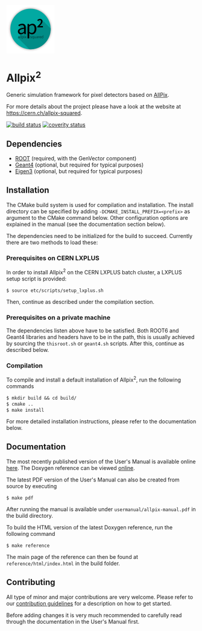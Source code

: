 [![](doc/logo_small.png)](https://cern.ch/allpix-squared)

# Allpix<sup>2</sup>
Generic simulation framework for pixel detectors based on [AllPix](https://github.com/AllPix/allpix). 

For more details about the project please have a look at the website at https://cern.ch/allpix-squared.

[![build status](https://gitlab.cern.ch/simonspa/allpix-squared/badges/master/build.svg)](https://gitlab.cern.ch/simonspa/allpix-squared/commits/master)
[![coverity status](https://scan.coverity.com/projects/11975/badge.svg)](https://scan.coverity.com/projects/koensw-allpix-squared)

## Dependencies
* [ROOT](https://root.cern.ch/building-root) (required, with the GenVector component)
* [Geant4](http://geant4.web.cern.ch/geant4/UserDocumentation/UsersGuides/InstallationGuide/html/ch02.html) (optional, but required for typical purposes)
* [Eigen3](http://eigen.tuxfamily.org/index.php?title=Main_Page) (optional, but required for typical purposes)

## Installation
The CMake build system is used for compilation and installation. The install directory can be specified by adding `-DCMAKE_INSTALL_PREFIX=<prefix>` as argument to the CMake command below. Other configuration options are explained in the manual (see the documentation section below). 

The dependencies need to be initialized for the build to succeed. Currently there are two methods to load these:

### Prerequisites on CERN LXPLUS
In order to install Allpix<sup>2</sup> on the CERN LXPLUS batch cluster, a LXPLUS setup script is provided:
```
$ source etc/scripts/setup_lxplus.sh
```
Then, continue as described under the compilation section.

### Prerequisites on a private machine
The dependencies listen above have to be satisfied. Both ROOT6 and Geant4 libraries and headers have to be in the path, this is usually achieved by sourcing the `thisroot.sh` or `geant4.sh` scripts. After this, continue as described below.

### Compilation
To compile and install a default installation of Allpix<sup>2</sup>, run the following commands

```
$ mkdir build && cd build/
$ cmake ..
$ make install
```

For more detailed installation instructions, please refer to the documentation below.

## Documentation
The most recently published version of the User's Manual is available online [here](https://project-allpix-squared.web.cern.ch/project-allpix-squared/usermanual/allpix-manual.pdf). 
The Doxygen reference can be viewed [online](https://project-allpix-squared.web.cern.ch/project-allpix-squared/reference/html/). 

The latest PDF version of the User's Manual can also be created from source by executing 
```
$ make pdf
```
After running the manual is available under `usermanual/allpix-manual.pdf` in the build directory. 

To build the HTML version of the latest Doxygen reference, run the following command
```
$ make reference
```
The main page of the reference can then be found at `reference/html/index.html` in the build folder.

## Contributing
All type of minor and major contributions are very welcome. Please refer to our [contribution guidelines](CONTRIBUTING.md) for a description on how to get started.

Before adding changes it is very much recommended to carefully read through the documentation in the User's Manual first.
